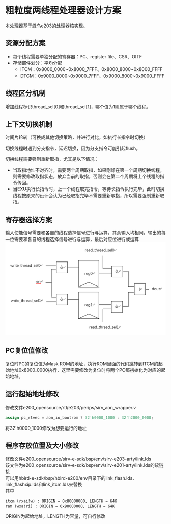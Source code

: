 # 粗粒度两线程处理器设计方案

本处理器基于蜂鸟e203的处理器核实现。

## 资源分配方案

* 每个线程需要单独分配的寄存器：PC、register file、CSR、OITF
* 存储部件划分：平均分配
	- ITCM：0x8000_0000~0x8000_7FFF、0x8000_8000~0x8000_FFFF
	- DTCM：0x9000_0000~0x9000_7FFF、0x9000_8000~0x9000_FFFF

## 线程区分机制

增加线程标识thread_sel[0]和thread_sel[1]，哪个值为1则属于哪个线程。

## 上下文切换机制

时间片轮转（可换成其他切换策略，并进行对比，如执行长指令时切换）

切换线程时遇到分支指令，延迟切换，因为分支指令可能引起flush。

切换线程需要强制重新取指，尤其是以下情况：
* 当取指地址不对齐时，需要两个周期取指，如果刚好在第一个周期切换线程，则需要修改取指状态，放弃当前的取指，否则会在第二个周期将上个线程的指令传回。
* 当EXU执行长指令时，上一个线程取完指令，等待长指令执行完毕，此时切换线程按原来的设计会认为已经取指完毕不需要重新取指，所以需要强制重新取指。

## 寄存器选择方案

输入使能信号需要和各自的线程选择信号进行与运算，其余输入均相同，输出的每一位需要和各自的线程选择信号进行与运算，最后对应位进行或运算
![register](register.png)

## PC复位值修改

复位时PC的复位值为Mask ROM的地址，执行ROM里面的代码跳转到ITCM的起始地址0x8000_0000执行，这里需要修改为复位时将两个PC都初始化为对应的起始地址。

## 运行起始地址修改

修改文件e200_opensource/rtl/e203/perips/sirv_aon_wrapper.v  

```verilog
assign pc_rtvec = aon_io_bootrom ? 32'h0000_1000 : 32'h2000_0000;
```

将32'h0000_1000修改为想要运行的地址

## 程序存放位置及大小修改

修改文件e200_opensource/sirv-e-sdk/bsp/env/sirv-e203-arty/link.lds  
该文件为e200_opensource/sirv-e-sdk/bsp/env/sirv-e201-arty/link.lds的软链接  
可以用hbird-e-sdk/bsp/hbird-e200/env目录下的link_flash.lds、link_flashxip.lds和link_itcm.lds来替换  
其中
```
itcm (rxai!w) : ORIGIN = 0x80000000, LENGTH = 64K
ram (wxa!ri) : ORIGIN = 0x90000000, LENGTH = 64K
```
ORIGIN为起始地址，LENGTH为容量，可自行修改


